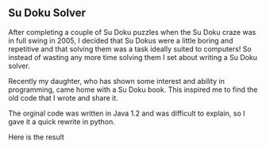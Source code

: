 ## Su Doku Solver

After completing a couple of Su Doku puzzles when the Su Doku craze was in full swing in 2005, I decided that Su Dokus 
were a little boring and repetitive and that solving them was a task ideally suited to computers!  So instead of wasting
any more time solving them I set about writing a Su Doku solver.

Recently my daughter, who has shown some interest and ability in programming, came home with a Su Doku book.  This
inspired me to find the old code that I wrote and share it.

The orginal code was written in Java 1.2 and was difficult to explain, so I gave it a quick rewrite in python.

Here is the result